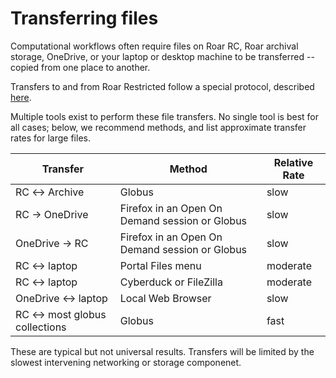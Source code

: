 # Transferring files

Computational workflows often require files 
on Roar RC, Roar archival storage, 
OneDrive, or your laptop or desktop machine
to be transferred -- copied from one place to another.

Transfers to and from Roar Restricted follow a special protocol,
described [here](../../roar-restricted/rr-handling-data.md).

Multiple tools exist to perform these file transfers.
No single tool is best for all cases;
below, we recommend methods, 
and list approximate transfer rates for large files.

| Transfer | Method | Relative Rate |
| ---- | ---- | ---- |
| RC &harr; Archive | Globus | slow |
| RC &rarr; OneDrive | Firefox in an Open On Demand session or Globus | slow | 
| OneDrive &rarr; RC | Firefox in an Open On Demand session or Globus | slow |
| RC &harr; laptop | Portal Files menu | moderate |
| RC &harr; laptop | Cyberduck or FileZilla | moderate |
| OneDrive &harr; laptop | Local Web Browser | slow |
| RC &harr; most globus collections | Globus | fast |

These are typical but not universal results. Transfers will be limited by the slowest intervening networking or storage componenet.
